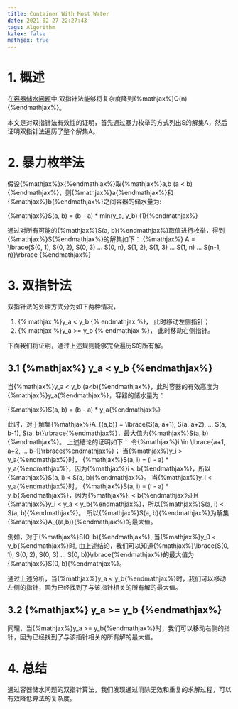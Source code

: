 ```yaml
---
title: Container With Most Water
date: 2021-02-27 22:27:43
tags: Algorithm
katex: false
mathjax: true
---
```


# 1. 概述

在[容器储水问题](https://leetcode.com/problems/container-with-most-water/)中,双指针法能够将复杂度降到{%mathjax%}O(n){%endmathjax%}。

本文是对双指针法有效性的证明，首先通过暴力枚举的方式列出S的解集A，然后证明双指针法遍历了整个解集A。

# 2. 暴力枚举法
假设{%mathjax%}x{%endmathjax%}取{%mathjax%}a,b (a < b){%endmathjax%}，则{%mathjax%}a{%endmathjax%}和{%mathjax%}b{%endmathjax%}之间容器的储水量为:

{%mathjax%}S(a, b) = (b - a) * min(y_a, y_b) (1){%endmathjax%}

通过对所有可能的{%mathjax%}S(a, b){%endmathjax%}取值进行枚举，得到{%mathjax%}S{%endmathjax%}的解集如下：
{%mathjax%}
A = \lbrace{S(0, 1), S(0, 2), S(0, 3) ... S(0, n), S(1, 2), S(1, 3) ... S(1, n) ... S(n-1, n)}\rbrace
{%endmathjax%}

# 3. 双指针法
双指针法的处理方式分为如下两种情况，

1. {% mathjax %}y_a < y_b {% endmathjax %}， 此时移动左侧指针；
2. {% mathjax %}y_a >= y_b {% endmathjax %}， 此时移动右侧指针。

下面我们将证明，通过上述规则能够完全遍历S的所有解。

## 3.1 {%mathjax%} y_a < y_b {%endmathjax%}

当{%mathjax%}y_a < y_b (a<b){%endmathjax%}，此时容器的有效高度为{%mathjax%}y_a{%endmathjax%}，容器的储水量为：

{%mathjax%}S(a, b) = (b - a) * y_a{%endmathjax%}

此时，对于解集{%mathjax%}A_{(a,b)} = \lbrace{S(a, a+1), S(a, a+2), ... S(a, b-1), S(a, b)}\rbrace{%endmathjax%}，最大值为{%mathjax%}S(a, b){%endmathjax%}。
上述结论的证明如下：
	令{%mathjax%}i \in \lbrace{a+1, a+2, ... b-1}\rbrace{%endmathjax%}；
	当{%mathjax%}y_i > y_a{%endmathjax%}时， {%mathjax%}S(a, i) = (i - a) * y_a{%endmathjax%}，因为{%mathjax%}i < b{%endmathjax%}，所以{%mathjax%}S(a, i) < S(a, b){%endmathjax%}。
	当{%mathjax%}y_i < y_a{%endmathjax%}时， {%mathjax%}S(a, i) = (i - a) * y_b{%endmathjax%}，因为{%mathjax%}i < b{%endmathjax%}且{%mathjax%}y_i < y_a < y_b{%endmathjax%}，所以{%mathjax%}S(a, i) < S(a, b){%endmathjax%}。
	所以{%mathjax%}S(a, b){%endmathjax%}为解集{%mathjax%}A_{(a,b)}{%endmathjax%}的最大值。

例如，对于{%mathjax%}S(0, b){%endmathjax%}, 当{%mathjax%}y_0 < y_b{%endmathjax%}时, 由上述结论，我们可以知道{%mathjax%}\lbrace{S(0, 1), S(0, 2), S(0, 3) ... S(0, b)}\rbrace{%endmathjax%}的最大值为{%mathjax%}S(0, b){%endmathjax%}。

通过上述分析，当{%mathjax%}y_a < y_b{%endmathjax%}时，我们可以移动左侧的指针，因为已经找到了与该指针相关的所有解的最大值。

## 3.2 {%mathjax%} y_a >= y_b {%endmathjax%}

同理，当{%mathjax%}y_a >= y_b{%endmathjax%}时，我们可以移动右侧的指针，因为已经找到了与该指针相关的所有解的最大值。


# 4. 总结
通过容器储水问题的双指针算法，我们发现通过消除无效和重复的求解过程，可以有效降低算法的复杂度。
